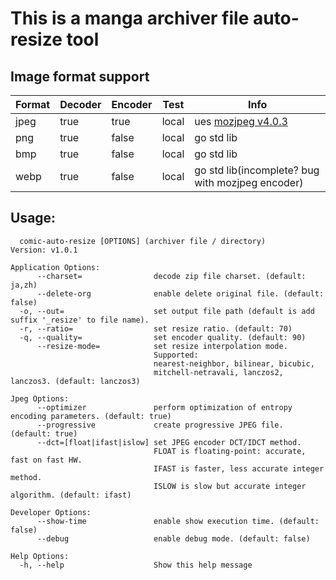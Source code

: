 This is a manga archiver file auto-resize tool
==============================================

## Image format support

| Format | Decoder | Encoder | Test  | Info                                                     |
|--------|---------|---------|-------|----------------------------------------------------------|
| jpeg   | true    | true    | local | ues [mozjpeg v4.0.3](https://github.com/mozilla/mozjpeg) |
| png    | true    | false   | local | go std lib                                               |
| bmp    | true    | false   | local | go std lib                                               |
| webp   | true    | false   | local | go std lib(incomplete? bug with mozjpeg encoder)         |

Usage:
------

```
  comic-auto-resize [OPTIONS] (archiver file / directory)
Version: v1.0.1

Application Options:
      --charset=                decode zip file charset. (default: ja,zh)
      --delete-org              enable delete original file. (default: false)
  -o, --out=                    set output file path (default is add suffix '_resize' to file name).
  -r, --ratio=                  set resize ratio. (default: 70)
  -q, --quality=                set encoder quality. (default: 90)
      --resize-mode=            set resize interpolation mode.
                                Supported:
                                nearest-neighbor, bilinear, bicubic,
                                mitchell-netravali, lanczos2, lanczos3. (default: lanczos3)

Jpeg Options:
      --optimizer               perform optimization of entropy encoding parameters. (default: true)
      --progressive             create progressive JPEG file. (default: true)
      --dct=[float|ifast|islow] set JPEG encoder DCT/IDCT method.
                                FLOAT is floating-point: accurate, fast on fast HW.
                                IFAST is faster, less accurate integer method.
                                ISLOW is slow but accurate integer algorithm. (default: ifast)

Developer Options:
      --show-time               enable show execution time. (default: false)
      --debug                   enable debug mode. (default: false)

Help Options:
  -h, --help                    Show this help message
```
